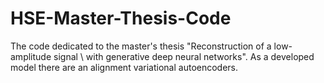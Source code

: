 # HSE-Master-Thesis-Code
The code dedicated to the master's thesis "Reconstruction of a low-amplitude signal \\ with generative deep neural networks". As a developed model there are an alignment variational autoencoders.
